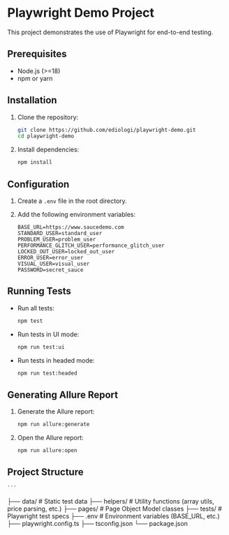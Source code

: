 # Playwright Demo Project

This project demonstrates the use of Playwright for end-to-end testing.

## Prerequisites

- Node.js (>=18)
- npm or yarn

## Installation

1.  Clone the repository:

    ```bash
    git clone https://github.com/ediologi/playwright-demo.git
    cd playwright-demo
    ```

2.  Install dependencies:

    ```bash
    npm install
    ```

## Configuration

1.  Create a `.env` file in the root directory.
2.  Add the following environment variables:

    ```
    BASE_URL=https://www.saucedemo.com
    STANDARD_USER=standard_user
    PROBLEM_USER=problem_user
    PERFORMANCE_GLITCH_USER=performance_glitch_user
    LOCKED_OUT_USER=locked_out_user
    ERROR_USER=error_user
    VISUAL_USER=visual_user
    PASSWORD=secret_sauce
    ```

## Running Tests

- Run all tests:

  ```bash
  npm test
  ```

- Run tests in UI mode:

  ```bash
  npm run test:ui
  ```

- Run tests in headed mode:

  ```bash
  npm run test:headed
  ```

## Generating Allure Report

1.  Generate the Allure report:

    ```bash
    npm run allure:generate
    ```

2.  Open the Allure report:

    ```bash
    npm run allure:open
    ```

## Project Structure

    ```

├── data/ # Static test data
├── helpers/ # Utility functions (array utils, price parsing, etc.)
├── pages/ # Page Object Model classes
├── tests/ # Playwright test specs
├── .env # Environment variables (BASE_URL, etc.)
├── playwright.config.ts
├── tsconfig.json
└── package.json
```
